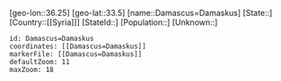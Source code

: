 ﻿---
location: [33.5,36.25]
mapzoom: [7,12] 
mapmarker: city 
type: City
tags:
- geo/City


SpocWebEntityId: 29710
isDeleted: false
confidential: public

---
[geo-lon::36.25]
[geo-lat::33.5]
[name::Damascus=Damaskus]
[State::]
[Country::[[Syria]]]
[StateId::]
[Population::]
[Unknown::]


```leaflet
id: Damascus=Damaskus
coordinates: [[Damascus=Damaskus]]
markerFile: [[Damascus=Damaskus]]
defaultZoom: 11 
maxZoom: 18
```
